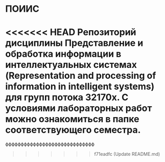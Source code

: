 # ПОИИС
<<<<<<< HEAD
 Репозиторий дисциплины Представление и обработка информации в интеллектуальных системах 
 (Representation and processing of information in intelligent systems) для групп потока 32170х.
 С условиями лабораторных работ можно ознакомиться в папке соответствующего семестра.
=======
ффффффффффффффффффффффффффффф
>>>>>>> f71eadfc (Update README.md)
